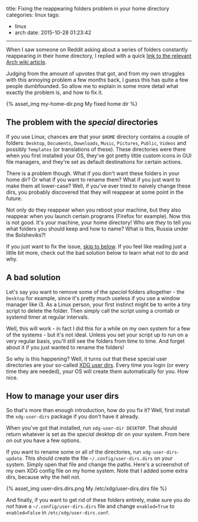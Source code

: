 title: Fixing the reappearing folders problem in your home directory
categories: linux
tags:
  - linux
  - arch
date: 2015-10-28 01:23:42
---

When I saw someone on Reddit asking about a series of folders constantly reappearing in their home directory, I replied with a quick [link to the relevant Arch wiki article](https://wiki.archlinux.org/index.php/Xdg_user_directories).

Judging from the amount of upvotes that got, and from my own struggles with this annoying problem a few months back, I guess this has quite a few people dumbfounded. So allow me to explain in some more detail what exactly the problem is, and how to fix it.

{% asset_img my-home-dir.png My fixed home dir %}

<!-- more -->

## The problem with the *special* directories

If you use Linux, chances are that your `$HOME` directory contains a couple of folders: `Desktop`, `Documents`, `Downloads`, `Music`, `Pictures`, `Public`, `Videos` and possibly `Templates` (or translations of these). These directories were there when you first installed your OS, they've got pretty little custom icons in GUI file managers, and they're set as default destinations for certain actions.

There is a problem though. What if you don't want these folders in your home dir? Or what if you want to rename them? What if you just want to make them all lower-case? Well, if you've ever tried to naively change these dirs, you probably discovered that they will reappear at some point in the future.

Not only do they reappear when you reboot your machine, but they also reappear when you launch certain programs (Firefox for example). Now this is not good. It's your machine, your home directory! Who are *they* to tell you what folders you should keep and how to name? What is this, Russia under the Bolsheviks?!

If you just want to fix the issue, [skip to below](#How_to_manage_your_user_dirs). If you feel like reading just a little bit more, check out the bad solution below to learn what not to do and why.

## A bad solution

Let's say you want to remove some of the *special* folders altogether - the `Desktop` for example, since it's pretty much useless if you use a window manager like i3. As a Linux person, your first instinct might be to write a tiny script to delete the folder. Then simply call the script using a crontab or systemd timer at regular intervals.

Well, this will work - in fact I did this for a while on my own system for a few of the systems - but it's not ideal. Unless you set your script up to run on a very regular basis, you'll still see the folders from time to time. And forget about it if you just wanted to rename the folders!

So why is this happening? Well, it turns out that these special user directories are your so-called [XDG user dirs](http://freedesktop.org/wiki/Software/xdg-user-dirs/). Every time you login (or every time they are needed), your OS will create them automatically for you. How nice.

## How to manage your user dirs

So that's more than enough introduction, how do you fix it? Well, first install the `xdg-user-dirs` package if you don't have it already.

When you've got that installed, run `xdg-user-dir DESKTOP`. That should return whatever is set as the *special* desktop dir on your system. From here on out you have a few options.

If you want to rename some or all of the directories, run `xdg-user-dirs-update`. This should create the file `~/.config/user-dirs.dirs` on your system. Simply open that file and change the paths. Here's a screenshot of my own XDG config file on my home system. Note that I added some extra dirs, because why the hell not.

{% asset_img user-dirs.dirs.png My /etc/xdg/user-dirs.dirs file %}

And finally, if you want to get rid of these folders entirely, make sure you do *not* have a `~/.config/user-dirs.dirs` file and change `enabled=True` to `enabled=False` in `/etc/xdg/user-dirs.conf`.
